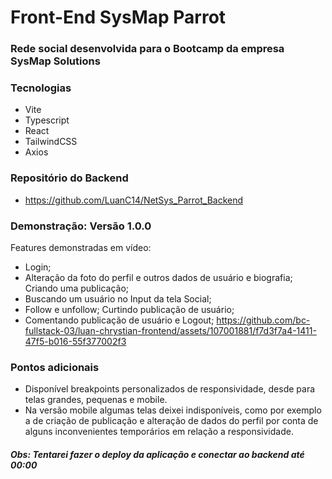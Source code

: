 # Front-End SysMap Parrot
### Rede social desenvolvida para o Bootcamp da empresa SysMap Solutions

### Tecnologias
- Vite
- Typescript
- React
- TailwindCSS
- Axios

### Repositório do Backend
- https://github.com/LuanC14/NetSys_Parrot_Backend

### Demonstração: Versão 1.0.0
Features demonstradas em vídeo: 
- Login; 
- Alteração da foto do perfil e outros dados de usuário e biografia; Criando uma publicação; 
- Buscando um usuário no Input da tela Social; 
- Follow e unfollow; Curtindo publicação de usuário; 
- Comentando publicação de usuário e Logout;
 https://github.com/bc-fullstack-03/luan-chrystian-frontend/assets/107001881/f7d3f7a4-1411-47f5-b016-55f377002f3

### Pontos adicionais
- Disponível breakpoints personalizados de responsividade, desde para telas grandes, pequenas e mobile.
- Na versão mobile algumas telas deixei indisponíveis, como por exemplo a de criação de publicação e alteração de dados do perfil por conta de alguns inconvenientes temporários em relação a responsividade.

##### Obs: Tentarei fazer o deploy da aplicação e conectar ao backend até 00:00



